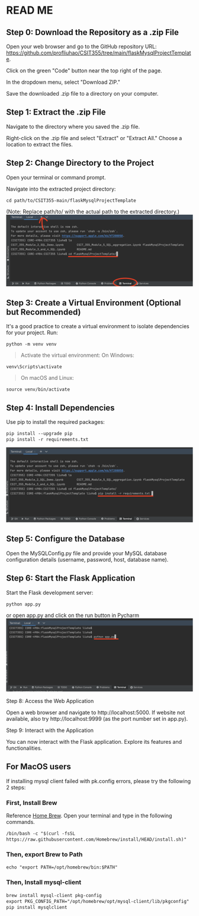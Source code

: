 # READ ME

## Step 0: Download the Repository as a .zip File

Open your web browser and go to the GitHub repository URL: https://github.com/profliuhao/CSIT355/tree/main/flaskMysqlProjectTemplate.

Click on the green "Code" button near the top right of the page.

In the dropdown menu, select "Download ZIP."

Save the downloaded .zip file to a directory on your computer.

## Step 1: Extract the .zip File

Navigate to the directory where you saved the .zip file.

Right-click on the .zip file and select "Extract" or "Extract All." Choose a location to extract the files.

## Step 2: Change Directory to the Project

Open your terminal or command prompt.

Navigate into the extracted project directory:

```shell
cd path/to/CSIT355-main/flaskMysqlProjectTemplate
```
(Note: Replace path/to/ with the actual path to the extracted directory.)
![img.png](./docs/open_terminal_cd.png)

## Step 3: Create a Virtual Environment (Optional but Recommended)

It's a good practice to create a virtual environment to isolate dependencies for your project. Run:
```shell
python -m venv venv
```

> Activate the virtual environment:
On Windows:
```shell
venv\Scripts\activate
```

> On macOS and Linux:
```shell
source venv/bin/activate
```

## Step 4: Install Dependencies

Use pip to install the required packages:
```shell
pip install --upgrade pip
pip install -r requirements.txt
```
![img.png](./docs/install_requirements.png)

## Step 5: Configure the Database

Open the MySQLConfig.py file and provide your MySQL database configuration details (username, password, host, database name).

## Step 6: Start the Flask Application

Start the Flask development server:
```shell
python app.py
```
or open app.py and click on the run button in Pycharm
![img.png](./docs/run_project.png)

Step 8: Access the Web Application

Open a web browser and navigate to http://localhost:5000.
If website not available, also try http://localhost:9999 (as the port number set in app.py).

Step 9: Interact with the Application

You can now interact with the Flask application. Explore its features and functionalities.



## For MacOS users
If installing mysql client failed with pk.config errors, 
please try the following 2 steps:
### First, Install Brew
Reference [Home Brew](https://brew.sh/).
Open your terminal and type in the following commands.
``` shell
/bin/bash -c "$(curl -fsSL https://raw.githubusercontent.com/Homebrew/install/HEAD/install.sh)"
```

### Then, export Brew to Path
```shell
echo "export PATH=/opt/homebrew/bin:$PATH" 
```

### Then, Install mysql-client
```shell
brew install mysql-client pkg-config
export PKG_CONFIG_PATH="/opt/homebrew/opt/mysql-client/lib/pkgconfig"
pip install mysqlclient
```

